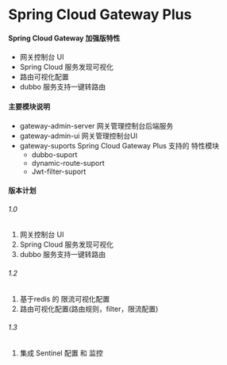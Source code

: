 # Spring Cloud Gateway Plus

#### Spring Cloud Gateway 加强版特性
- 网关控制台 UI
- Spring Cloud 服务发现可视化
- 路由可视化配置
- dubbo 服务支持一键转路由

#### 主要模块说明
- gateway-admin-server 网关管理控制台后端服务
- gateway-admin-ui  网关管理控制台UI
- gateway-suports  Spring Cloud Gateway Plus 支持的 特性模块
   - dubbo-suport
   - dynamic-route-suport
   - Jwt-filter-suport
#### 版本计划

###### 1.0 

1. 网关控制台 UI
2. Spring Cloud 服务发现可视化
3. dubbo 服务支持一键转路由

###### 1.2
1. 基于redis 的 限流可视化配置
2. 路由可视化配置(路由规则，filter，限流配置)


###### 1.3
1. 集成 Sentinel 配置 和 监控